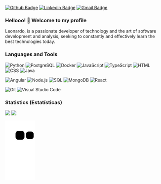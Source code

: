 [![Github Badge](https://img.shields.io/badge/-Github-000?style=flat-square&logo=Github&logoColor=white&link=https://github.com/lucasgdb)](https://github.com/leonardoquintania)
[![Linkedin Badge](https://img.shields.io/badge/-LinkedIn-blue?style=flat-square&logo=Linkedin&logoColor=white&link=https://www.linkedin.com/in/rebeccamanzi/)](https://www.linkedin.com/in/leonardoquintania/)
[![Gmail Badge](https://img.shields.io/badge/-Gmail-c14438?style=flat-square&logo=Gmail&logoColor=white&link=mailto:leonardoquintania@gmail.com)](mailto:leonardoquintania@gmail.com)

### Hellooo! 👋 Welcome to my profile

Leonardo, is a passionate developer of technology and the art of software development and analysis, seeking to constantly and effectively learn the best technologies today.

### Languages and Tools


![Python](https://img.shields.io/badge/-Python-05122A?&logo=Python)
![PostgreSQL](https://img.shields.io/badge/-PostgreSQL-05122A?style=flat&logo=PostgreSQL)
![Docker](https://img.shields.io/badge/-Docker-05122A?&logo=Docker)
![JavaScript](https://img.shields.io/badge/-JavaScript-05122A?&logo=JavaScript)
![TypeScript](https://img.shields.io/badge/-TypeScript-05122A?&logo=TypeScript)
![HTML](https://img.shields.io/badge/-HTML-05122A?&logo=html5)
![CSS](https://img.shields.io/badge/-CSS-05122A?&logo=css3)
![Java](https://img.shields.io/badge/-Java-05122A?&logo=java)


![Angular](https://img.shields.io/badge/-Angular-05122A?&logo=Angular)
![Node.js](https://img.shields.io/badge/-Node.js-05122A?&logo=node.js)
![SQL](https://img.shields.io/badge/-SQL-05122A?&logo=MySQL)
![MongoDB](https://img.shields.io/badge/-MongoDB-05122A?style=flat&logo=MongoDB)
![React](https://img.shields.io/badge/-React-05122A?&logo=React)

![Git](https://img.shields.io/badge/-Git-05122A?style=flat&logo=git)
![Visual Studio Code](https://img.shields.io/badge/-VS%20Code-05122A?style=flat&logo=visual-studio-code&logoColor=007ACC)

<!--
![C](https://img.shields.io/badge/-C-05122A?&logo=c)
![Go](https://img.shields.io/badge/-Go-05122A?style=flat&logo=go)
![Redis](https://img.shields.io/badge/-Redis-05122A?style=flat&logo=Redis)
![gRPC](https://img.shields.io/badge/-gRPC-05122A?style=flat&logo=grpc)
![Kafka](https://img.shields.io/badge/-Kafka-05122A?style=flat&logo=apache-kafka)
![AWS](https://img.shields.io/badge/-AWS-05122A?&logo=Amazon-AWS&logoColor=F90)
![Kubernetes](https://img.shields.io/badge/-Kubernetes-05122A?&logo=Kubernetes)
-->

### Statistics (Estatísticas)
<div>
  <img width="48%" src="https://github-readme-stats.vercel.app/api?username=leonardoquintania&show_icons=true" />
  <img align="top" width="48%" src="https://github-readme-stats.vercel.app/api/top-langs/?username=leonardoquintania&layout=compact"/>
</div>

![Snake animation](https://github.com/leonardoquintania/snake/blob/output/github-contribution-grid-snake.svg)
